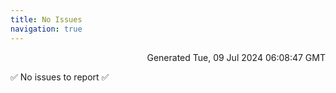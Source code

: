 ```yaml
---
title: No Issues
navigation: true
---
```


<p style="text-align:right;color:#cccs">
Generated Tue, 09 Jul 2024 06:08:47 GMT
</p>
<p>✅ No issues to report ✅</p>



